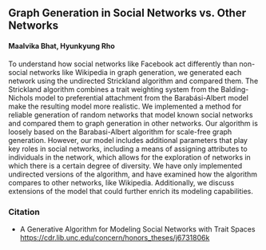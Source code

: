 ## Graph Generation in Social Networks vs. Other Networks
#### Maalvika Bhat, Hyunkyung Rho

To understand how social networks like Facebook act differently than non-social networks like Wikipedia in graph generation, we generated each network using the undirected Strickland algorithm and compared them. The Strickland algorithm combines a trait weighting system from the Balding-Nichols model to preferential attachment from the Barabási-Albert model make the resulting model more realistic. 
We implemented a method for reliable generation of random networks that model known social networks and compared them to graph generation in other networks. Our algorithm is loosely based on the Barabasi-Albert algorithm for scale-free graph generation. However, our model includes additional parameters that play key roles in social networks, including a means of assigning attributes to individuals in the network, which allows for the exploration of networks in which there is a certain degree of
diversity. We have only implemented undirected versions of the algorithm, and have examined how the algorithm compares to other networks, like Wikipedia. Additionally, we discuss extensions of the model that could further enrich its modeling capabilities. 



### Citation 

- A Generative Algorithm for Modeling Social Networks with Trait Spaces https://cdr.lib.unc.edu/concern/honors_theses/j6731806k
